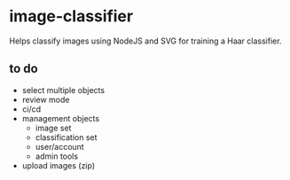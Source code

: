 # image-classifier

Helps classify images using NodeJS and SVG for training a Haar classifier.

## to do
* select multiple objects
* review mode
* ci/cd
* management objects
  * image set
  * classification set
  * user/account
  * admin tools
* upload images (zip)
